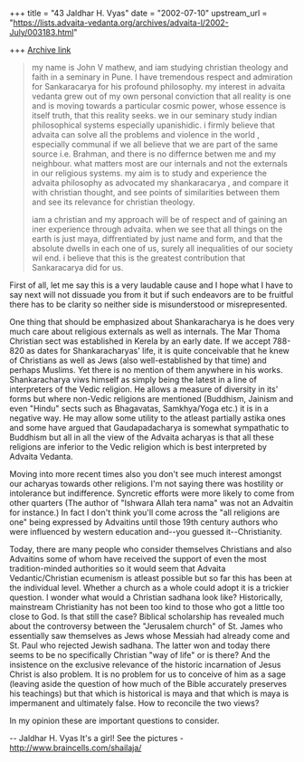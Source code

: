 +++
title = "43 Jaldhar H. Vyas"
date = "2002-07-10"
upstream_url = "https://lists.advaita-vedanta.org/archives/advaita-l/2002-July/003183.html"

+++
[Archive link](https://lists.advaita-vedanta.org/archives/advaita-l/2002-July/003183.html)

>   my name is John V mathew, and iam studying christian theology and
> faith in a seminary in Pune. I have tremendous respect and admiration
> for Sankaracarya for his profound philosophy. my interest in advaita
> vedanta grew out of my own personal conviction that all reality is one
> and is moving towards a particular cosmic power, whose essence is itself
> truth, that this reality seeks. we in our seminary study indian
> philosophical systems especially upanishidic. i firmly believe that
> advaita can solve all the problems and  violence in the world ,
> especially communal if we all believe that we are part of the same
> source i.e. Brahman, and there is no differnce betwen me and my
> neighbour. what matters most are our internals and not the externals in
> our religious systems.
> my aim is to study and experience the advaita philosophy as advocated my
> shankaracarya , and compare it with christian thought, and see points of
> similarities between them and see its relevance for christian theology.
>
> iam a christian and my approach will be of respect and of gaining an
> iner experience through advaita. when we see that all things on the
> earth is just maya, diffrentiated by just name and form,  and that the
> absolute dwells in each one of us, surely all inequalities of our
> society wil end. i believe that this is the greatest contribution that
> Sankaracarya did for us.
>

First of all, let me say this is a very laudable cause and I hope what
I have to say next will not dissuade you from it but if such endeavors are
to be fruitful there has to be clarity so neither side is misunderstood or
misrepresented.

One thing that should be emphasized about Shankaracharya is he does very
much care about religious externals as well as internals.  The Mar Thoma
Christian sect was established in Kerela by an early date.  If we accept
788-820 as dates for Shankaracharyas' life, it is quite conceivable that
he knew of Christians as well as Jews (also well-established by that time)
and perhaps Muslims.  Yet there is no mention of them anywhere in his
works.  Shankaracharya viws himself as simply being the latest in a line
of interpreters of the Vedic religion.  He allows a measure of diversity
in its' forms but where non-Vedic religions are mentioned (Buddhism,
Jainism and even "Hindu" sects such as Bhagavatas, Samkhya/Yoga etc.) it
is in a negative way.  He may allow some utility to the atleast partially
astika ones and some have argued that Gaudapadacharya is somewhat
sympathatic to Buddhism but all in all the view of the Advaita acharyas is
that all these religions are inferior to the Vedic religion which is best
interpreted by Advaita Vedanta.

Moving into more recent times also you don't see much interest amongst our
acharyas towards other religions.  I'm not saying there was hostility or
intolerance but indifference.  Syncretic efforts were more likely to come
from other quarters (The author of "Ishwara Allah tera nama" was not an
Advaitin for instance.)  In fact I don't think you'll come across the "all
religions are one" being expressed by Advaitins until those 19th century
authors who were influenced by western education and--you guessed
it--Christianity.

Today, there are many people who consider themselves Christians and also
Advaitins some of whom have received the support of even the most
tradition-minded authorities so it would seem that Advaita
Vedantic/Christian ecumenism is atleast possible but so far this has been
at the individual level.  Whether a church as a whole could adopt it is a
trickier question.  I wonder what would a Christian sadhana look like?
Historically, mainstream Christianity has not been too kind to those who
got a little too close to God.  Is that still the case?  Biblical
scholarship has revealed much about the controversy between the "Jerusalem
church" of St. James who essentially saw themselves as Jews whose Messiah
had already come and St. Paul who rejected Jewish sadhana.  The latter won
and today there seems to be no specifically Christian "way of life" or is
there?  And the insistence on the exclusive relevance of the historic
incarnation of Jesus Christ is also problem.  It is no problem for us to
conceive of him as a sage (leaving aside the question of how much of the
Bible accurately preserves his teachings) but that which is historical is
maya and that which is maya is impermanent and ultimately false.  How to
reconcile the two views?

In my opinion these are important questions to consider.

--
Jaldhar H. Vyas <jaldhar at braincells.com>
It's a girl! See the pictures - http://www.braincells.com/shailaja/

